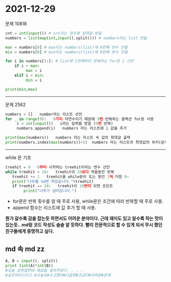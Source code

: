 2021-12-29
===
문제 10818
```py
cnt = int(input()) # cnt라는 정수형 입력을 받음
numbers = list(map(int,input().split())) # numbers라는 list 만듦

max = numbers[0] # max라는 numbers(list)에 0번째 변수 만듦
min = numbers[0] # min라는 numbers(list)에 0번째 변수 만듦

for i in numbers[1:]: # list에 1번째부터 반복하는 for문 i 선언
    if i > max: 
         max = i
    elif i < min:
         min = i

print(min,max)
```
---
문제 2562 
```py
numbers = []   number라는 리스트 선언 
for _ in range(9):   9가지 자연수이기 때문에 9번 반복하는 컬렉션 for문 사용
     i = int(input())   i라는 입력을 받음 (9번 반복)
     numbers.append(i)   numbers 라는 리스트에 i 값을 추가

print(max(numbers))   numbers 라는 리스트 속 값의 최댓값 출력
print(numbers.index(max(numbers))+1)  numbers 라는 리스트의 최댓값의 위치(문자열) index는 0부터 세기 때문에 +1을 해서 출력
```
---

while 문 기초
```py
treehit = 0   0부터 시작하는 treehit이라는 변수 선언
while treehit < 10:   treehit이 10보다 작을동안 반복
   treehit += 1   treehit을 while문이 도는 동안 1씩 더함 0~
   print("나무를 %d번 찍었습니다."%treehit)   
   if treehit == 10:   treehit이 10번이 되면 프린트
        print("나무가 넘어갑니다.")
```
* for문은 반복 횟수를 알 때 주로 사용, while문은 조건에 따라 반복할 때 주로 사용.
* append 함수는 리스트에 값 추가 할 때 사용.

**뭔가 갈수록 감을 잡는듯 하면서도 어려운 분야이다. 근데 재미도 있고 알수록 하는 맛이 있는듯.. md랑 코드 작성도 슬슬 알 듯하다. 빨리 전문적으로 할 수 있게 되서 무시 했던 친구들에게 증명하고 싶다.**

md 속 md zz
---
```py
A, B = input(). split()
print (int(A)*int(B))
#오늘 강연걸한테 제곱을 알려주었다. . . .
#공주마이스터고 #오늘도#수고했어#다음엔#조금더#어려운#문제
```
